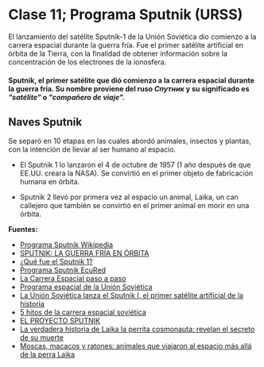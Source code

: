 # Clase 11; Programa Sputnik (URSS)

El lanzamiento del satélite Sputnik-1 de la Unión Soviética dio comienzo a la carrera espacial durante la guerra fría. Fue el primer satélite artificial en órbita de la Tierra, con la finalidad de obtener información sobre la concentración de los electrones de la ionosfera.

####  Sputnik, el primer satélite que dió comienzo a la carrera espacial durante la guerra fría. Su nombre proviene del ruso *Спутник* y su significado es *"satélite"* o *"compañero de viaje".*

## Naves Sputnik
Se separó en 10 etapas en las cuales abordó animales, insectos y plantas, con la intención de llevar al ser humano al espacio.

- El Sputnik 1 lo lanzaron el 4 de octubre de 1957 (1 año después de que EE.UU. creara la NASA). Se convirtió en el primer objeto de fabricación humana en órbita.

- Sputnik 2 llevó por primera vez al espacio un animal, Laika, un can callejero que también se convirtió en el primer animal en morir en una órbita.




**Fuentes:**
- [Programa Sputnik Wikipedia](https://es.wikipedia.org/wiki/Programa_Sputnik)
- [SPUTNIK: LA GUERRA FRÍA EN ÓRBITA](https://www.raco.cat/index.php/Quark/article/download/144324/196093)
- [¿Qué fue el Sputnik 1?](https://elordenmundial.com/hoy-en-la-historia/4-octubre/que-fue-sputnik-1/)
- [Programa Sputnik EcuRed](https://www.ecured.cu/Programa_Sputnik)
- [La Carrera Espacial paso a paso](https://www.nationalgeographic.com.es/llegada-del-hombre-a-la-luna/carrera-espacial-paso-a-paso_14369)
- [Programa espacial de la Unión Soviética](https://www.wikiwand.com/es/Programa_espacial_de_la_Uni%C3%B3n_Sovi%C3%A9tica)
- [La Unión Soviética lanza el Sputnik I, el primer satélite artificial de la historia](https://latam.historyplay.tv/hoy-en-la-historia/la-union-sovietica-lanza-el-sputnik-i-el-primer-satelite-artificial-de-la)
- [5 hitos de la carrera espacial soviética](https://www.bbvaopenmind.com/ciencia/fisica/5-hitos-de-la-carrera-espacial-sovietica/)
- [EL PROYECTO SPUTNIK](http://altorres.synology.me/cosmos/conquista_luna/sputnik/sputnik.htm)
- [La verdadera historia de Laika la perrita cosmonauta: revelan el secreto de su muerte](https://www.gtd.es/es/blog/la-verdadera-historia-de-laika-la-perrita-cosmonauta-revelan-el-secreto-de-su-muerte)
- [Moscas, macacos y ratones: animales que viajaron al espacio más allá de la perra Laika](https://maldita.es/malditaciencia/20220303/animales-viajaron-espacio-laika/)


